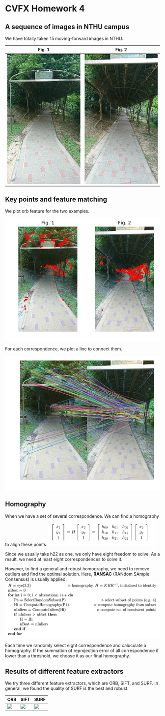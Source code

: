 # CVFX Homework 4

## A sequence of images in NTHU campus
We have totally taken 15 moving-forward images in NTHU.

|Fig. 1|Fig. 2|
|-----------|------------|
|<img src='src/DSC01.JPG' width="300">|<img src='src/DSC02.JPG' width="300">|

## Key points and feature matching
We plot orb feature for the two examples.

<img src='src/feat.png' width="600">

For each correspondence, we plot a line to connect them.

<img src='src/match.png' width="600">

## Homography
When we have a set of several correspondence. We can find a homography to align these points.
<img src='src/homography.png'>

Since we usually take h22 as one, we only have eight freedom to solve. As a result, we need at least eight correspondences to solve it.

However, to find a general and robust homography, we need to remove outliers and find the optimal solution. Here, **RANSAC** (RANdom SAmple Consensus) is usually applied.
<img src='src/RANSAC.png'>

Each time we randomly select eight correspondence and caluculate a homography. If the summation of reprojection error of all correspondence if lower than a threshold, we choose it as our final homography.

## Results of different feature extractors
We try three different feature extractors, which are ORB, SIFT, and SURF. In general, we found the quality of SURF is the best and robust.

|ORB|SIFT|SURF|
|---|---|---|
|<img src='src/orb.gif' width="300">|<img src='src/sift.gif' width="300">|<img src='src/surf.gif' width="300">
